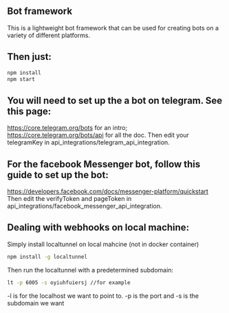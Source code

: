 Bot framework
---

This is a lightweight bot framework that can be used for creating bots on a variety of different platforms. 

## Then just:

```bash
npm install
npm start
```

## You will need to set up the a bot on telegram. See this page:
https://core.telegram.org/bots for an intro;
https://core.telegram.org/bots/api for all the doc.
Then edit your telegramKey in api_integrations/telegram_api_integration.

## For the facebook Messenger bot, follow this guide to set up the bot:
https://developers.facebook.com/docs/messenger-platform/quickstart
Then edit the verifyToken and pageToken in api_integrations/facebook_messenger_api_integration.


## Dealing with webhooks on local machine:

Simply install localtunnel on local mahcine (not in docker container)

```bash
npm install -g localtunnel
```

Then run the localtunnel with a predetermined subdomain:

```bash
lt -p 6005 -s oyiuhfuiersj //for example
```

-l is for the localhost we want to point to. -p is the port and -s is the subdomain we want


